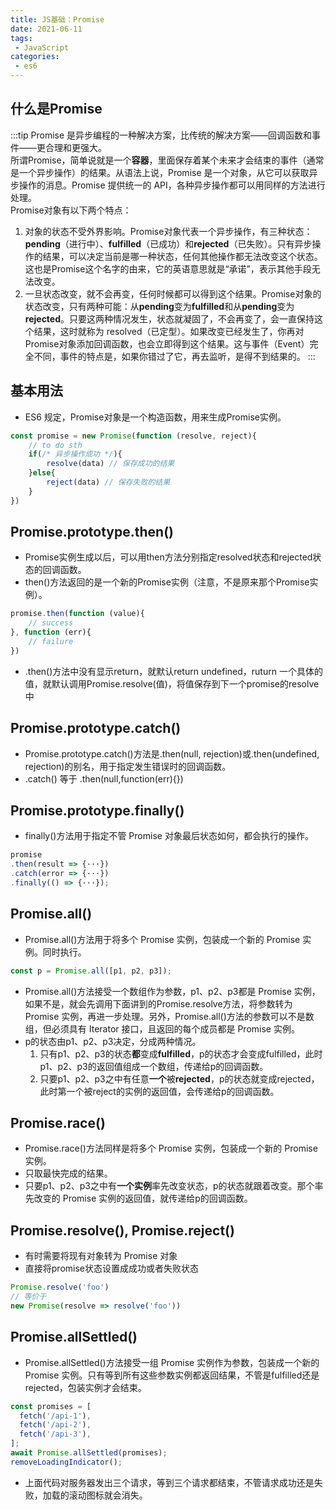 ```yaml
---
title: JS基础：Promise
date: 2021-06-11
tags:
 - JavaScript
categories:
 - es6
---
```

## 什么是Promise
:::tip
Promise 是异步编程的一种解决方案，比传统的解决方案——回调函数和事件——更合理和更强大。<br>
所谓Promise，简单说就是一个**容器**，里面保存着某个未来才会结束的事件（通常是一个异步操作）的结果。从语法上说，Promise 是一个对象，从它可以获取异步操作的消息。Promise 提供统一的 API，各种异步操作都可以用同样的方法进行处理。<br>
Promise对象有以下两个特点：
1. 对象的状态不受外界影响。Promise对象代表一个异步操作，有三种状态：**pending**（进行中）、**fulfilled**（已成功）和**rejected**（已失败）。只有异步操作的结果，可以决定当前是哪一种状态，任何其他操作都无法改变这个状态。这也是Promise这个名字的由来，它的英语意思就是“承诺”，表示其他手段无法改变。
2. 一旦状态改变，就不会再变，任何时候都可以得到这个结果。Promise对象的状态改变，只有两种可能：从**pending**变为**fulfilled**和从**pending**变为**rejected**。只要这两种情况发生，状态就凝固了，不会再变了，会一直保持这个结果，这时就称为 resolved（已定型）。如果改变已经发生了，你再对Promise对象添加回调函数，也会立即得到这个结果。这与事件（Event）完全不同，事件的特点是，如果你错过了它，再去监听，是得不到结果的。
:::
## 基本用法
- ES6 规定，Promise对象是一个构造函数，用来生成Promise实例。
```js
const promise = new Promise(function (resolve, reject){
    // to do sth
    if(/* 异步操作成功 */){
        resolve(data) // 保存成功的结果
    }else{
        reject(data) // 保存失败的结果
    }
})
```
## Promise.prototype.then()
- Promise实例生成以后，可以用then方法分别指定resolved状态和rejected状态的回调函数。
- then()方法返回的是一个新的Promise实例（注意，不是原来那个Promise实例）。
```js
promise.then(function (value){
    // success
}, function (err){
    // failure
})
```
- .then()方法中没有显示return，就默认return undefined，ruturn 一个具体的值，就默认调用Promise.resolve(值)，将值保存到下一个promise的resolve中

## Promise.prototype.catch()
- Promise.prototype.catch()方法是.then(null, rejection)或.then(undefined, rejection)的别名，用于指定发生错误时的回调函数。
- .catch() 等于 .then(null,function(err){})

## Promise.prototype.finally() 
- finally()方法用于指定不管 Promise 对象最后状态如何，都会执行的操作。
```js
promise
.then(result => {···})
.catch(error => {···})
.finally(() => {···});
```
## Promise.all() 
- Promise.all()方法用于将多个 Promise 实例，包装成一个新的 Promise 实例。同时执行。
```js
const p = Promise.all([p1, p2, p3]);
```
- Promise.all()方法接受一个数组作为参数，p1、p2、p3都是 Promise 实例，如果不是，就会先调用下面讲到的Promise.resolve方法，将参数转为 Promise 实例，再进一步处理。另外，Promise.all()方法的参数可以不是数组，但必须具有 Iterator 接口，且返回的每个成员都是 Promise 实例。
- p的状态由p1、p2、p3决定，分成两种情况。
    1. 只有p1、p2、p3的状态**都**变成**fulfilled**，p的状态才会变成fulfilled，此时p1、p2、p3的返回值组成一个数组，传递给p的回调函数。
    2. 只要p1、p2、p3之中有任意**一个**被**rejected**，p的状态就变成rejected，此时第一个被reject的实例的返回值，会传递给p的回调函数。
## Promise.race()
- Promise.race()方法同样是将多个 Promise 实例，包装成一个新的 Promise 实例。
- 只取最快完成的结果。
- 只要p1、p2、p3之中有**一个实例**率先改变状态，p的状态就跟着改变。那个率先改变的 Promise 实例的返回值，就传递给p的回调函数。
## Promise.resolve(), Promise.reject() 
- 有时需要将现有对象转为 Promise 对象
- 直接将promise状态设置成成功或者失败状态
```js
Promise.resolve('foo')
// 等价于
new Promise(resolve => resolve('foo'))
```
## Promise.allSettled() 
- Promise.allSettled()方法接受一组 Promise 实例作为参数，包装成一个新的 Promise 实例。只有等到所有这些参数实例都返回结果，不管是fulfilled还是rejected，包装实例才会结束。
```js
const promises = [
  fetch('/api-1'),
  fetch('/api-2'),
  fetch('/api-3'),
];
await Promise.allSettled(promises);
removeLoadingIndicator();
```
- 上面代码对服务器发出三个请求，等到三个请求都结束，不管请求成功还是失败，加载的滚动图标就会消失。